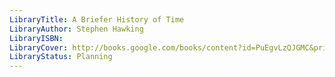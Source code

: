 ```yaml
---
LibraryTitle: A Briefer History of Time
LibraryAuthor: Stephen Hawking
LibraryISBN: 
LibraryCover: http://books.google.com/books/content?id=PuEgvLzQJGMC&printsec=frontcover&img=1&zoom=1&source=gbs_api
LibraryStatus: Planning
---
```

